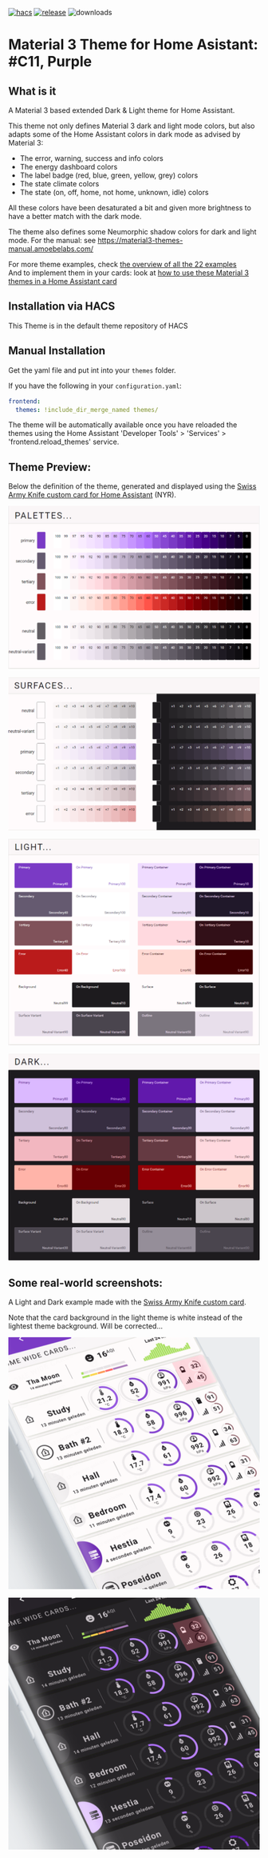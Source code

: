 
[![hacs][hacs-badge]][hacs-url]
[![release][release-badge]][release-url]
![downloads][downloads-badge]

# Material 3 Theme for Home Asistant: #C11, Purple

## What is it
A Material 3 based extended Dark & Light theme for Home Assistant.

This theme not only defines Material 3 dark and light mode colors, but also adapts some of the Home Assistant colors in dark mode as advised by Material 3:
- The error, warning, success and info colors
- The energy dashboard colors
- The label badge (red, blue, green, yellow, grey) colors
- The state climate colors
- The state (on, off, home, not home, unknown, idle) colors

All these colors have been desaturated a bit and given more brightness to have a better match with the dark mode.

The theme also defines some Neumorphic shadow colors for dark and light mode.
For the manual: see https://material3-themes-manual.amoebelabs.com/

For more theme examples, check [the overview of all the 22 examples][ham3-docs-examples-url]
<br>And to implement them in your cards: look at [how to use these Material 3 themes in a Home Assistant card][ham3-docs-howtouse-url]

## Installation via HACS
This Theme is in the default theme repository of HACS

## Manual Installation
Get the yaml file and put int into your `themes` folder.

If you have the following in your `configuration.yaml`:
```yaml
frontend:
  themes: !include_dir_merge_named themes/
```

The theme will be automatically available once you have reloaded the themes using the Home Assistant 'Developer Tools' > 'Services' > 'frontend.reload_themes' service.

## Theme Preview:
Below the definition of the theme, generated and displayed using the [Swiss Army Knife custom card for Home Assistant][sak-docs-url] (NYR).

![m3-c11-palettes](https://github.com/AmoebeLabs/ha-theme_m3-c11-purple/blob/master/preview/m3-theme-c11-palettes.png)

![m3-c11-surfaces](https://github.com/AmoebeLabs/ha-theme_m3-c11-purple/blob/master/preview/m3-theme-c11-surfaces.png)

![m3-c11-light](https://github.com/AmoebeLabs/ha-theme_m3-c11-purple/blob/master/preview/m3-theme-c11-light.png)

![m3-c11-dark](https://github.com/AmoebeLabs/ha-theme_m3-c11-purple/blob/master/preview/m3-theme-c11-dark.png)

## Some real-world screenshots:
A Light and Dark example made with the [Swiss Army Knife custom card][sak-docs-url].

Note that the card background in the light theme is white instead of the lightest theme background. Will be corrected...

![m3-c11-sake12-light](https://github.com/AmoebeLabs/ha-theme_m3-c11-purple/blob/master/screenshots/m3-example-c11-light.png)

![m3-c11-sake12-dark](https://github.com/AmoebeLabs/ha-theme_m3-c11-purple/blob/master/screenshots/m3-example-c11-dark.png)

<!-- Badges -->

[hacs-url]: https://github.com/hacs/integration
[hacs-badge]: https://img.shields.io/badge/HACS-Default-41BDF5.svg?style=for-the-badge
[release-badge]: https://img.shields.io/github/v/release/AmoebeLabs/HA-Theme_M3-C11-Purple?style=for-the-badge
[downloads-badge]: https://img.shields.io/github/downloads/AmoebeLabs/HA-Theme_M3-C11-Purple/total?style=for-the-badge

<!-- References -->

[home-assistant]: https://www.home-assistant.io/
[home-assitant-theme-docs]: https://www.home-assistant.io/integrations/frontend/#defining-themes
[hacs]: https://hacs.xyz
[release-url]: https://github.com/AmoebeLabs/HA-Theme_M3-C11-Purple/releases
[sak-docs-url]: https://swiss-army-knife.docs.amoebelabs.com
[ham3-docs-examples-url]: https://material3-themes-manual.amoebelabs.com/examples/introduction/
[ham3-docs-howtouse-url]: https://material3-themes-manual.amoebelabs.com/using/using-ham3-in-cards/
